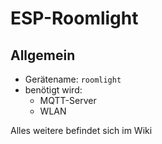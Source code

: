 # ESP-Roomlight

## Allgemein
* Gerätename: `roomlight`
* benötigt wird:
    * MQTT-Server
    * WLAN

Alles weitere befindet sich im Wiki
